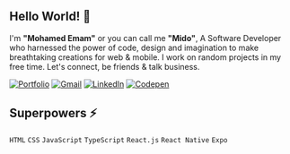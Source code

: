 ## Hello World! 👋
I'm **"Mohamed Emam"** or you can call me **"Mido"**, A Software Developer who harnessed the power of code, design and imagination to make breathtaking creations for web & mobile. I work on random projects in my free time. Let's connect, be friends & talk business.

[![Portfolio](https://skillicons.dev/icons?i=mastodon)](https://www.codedmohamed.com)
[![Gmail](https://skillicons.dev/icons?i=gmail)](mailto:codedmohamed@gmail.com)
[![LinkedIn](https://skillicons.dev/icons?i=linkedin)](https://www.linkedin.com/in/codedmohamed)
[![Codepen](https://skillicons.dev/icons?i=codepen)](https://codepen.io/codedmohamed)

<!---
[![Portfolio](https://img.shields.io/badge/Portfolio-purple?style=for-the-badge&logo=mastodon&logoColor=white)](https://www.codedmohamed.com)
[![Gmail](https://img.shields.io/badge/Gmail-red?style=for-the-badge&logo=gmail&logoColor=white)](mailto:codedmohamed@gmail.com)
[![LinkedIn](https://img.shields.io/badge/LinkedIn-blue?style=for-the-badge&logo=linkedin&logoColor=white)](https://www.linkedin.com/in/codedmohamed)
[![CodePen](https://img.shields.io/badge/CodePen-black?style=for-the-badge&logo=codepen&logoColor=white)](https://codepen.io/codedmohamed)
--->

## Superpowers ⚡
`HTML` `CSS` `JavaScript` `TypeScript` `React.js` `React Native` `Expo`



